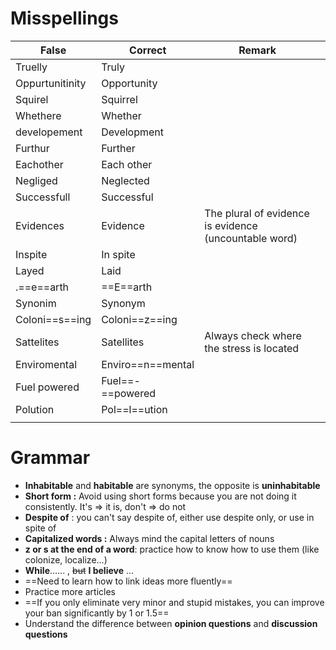 
# Misspellings

| False           | Correct           | Remark                                                |     |
| --------------- | ----------------- | ----------------------------------------------------- | --- |
| Truelly         | Truly             |                                                       |     |
| Oppurtunitinity | Opportunity       |                                                       |     |
| Squirel         | Squirrel          |                                                       |     |
| Whethere        | Whether           |                                                       |     |
| developement    | Development       |                                                       |     |
| Furthur         | Further           |                                                       |     |
| Eachother       | Each other        |                                                       |     |
| Negliged        | Neglected         |                                                       |     |
| Successfull     | Successful        |                                                       |     |
| Evidences       | Evidence          | The plural of evidence is evidence (uncountable word) |     |
| Inspite         | In spite          |                                                       |     |
| Layed           | Laid              |                                                       |     |
| .==e==arth      | ==E==arth         |                                                       |     |
| Synonim         | Synonym           |                                                       |     |
| Coloni==s==ing  | Coloni==z==ing    |                                                       |     |
| Sattelites      | Satellites        | Always check where the stress is located              |     |
| Enviromental    | Enviro==n==mental |                                                       |     |
| Fuel powered    | Fuel==-==powered  |                                                       |     |
| Polution        | Pol==l==ution     |                                                       |     |
|                 |                   |                                                       |     |


# Grammar

- **Inhabitable** and **habitable** are synonyms, the opposite is **uninhabitable**
- **Short form :** Avoid using short forms because you are not doing it consistently. It's => it is, don't => do not
- **Despite of** : you can't say despite of, either use despite only, or use in spite of
- **Capitalized words :** Always mind the capital letters of nouns
- **z or s at the end of a word**: practice how to know how to use them (like colonize, localize...) 
- **While**...... , ~~but~~ **I believe** ...
- ==Need to learn how to link ideas more fluently==
- Practice more articles
- ==If you only eliminate very minor and stupid mistakes, you can improve your ban significantly by 1 or 1.5==
- Understand the difference between **opinion questions** and **discussion questions**